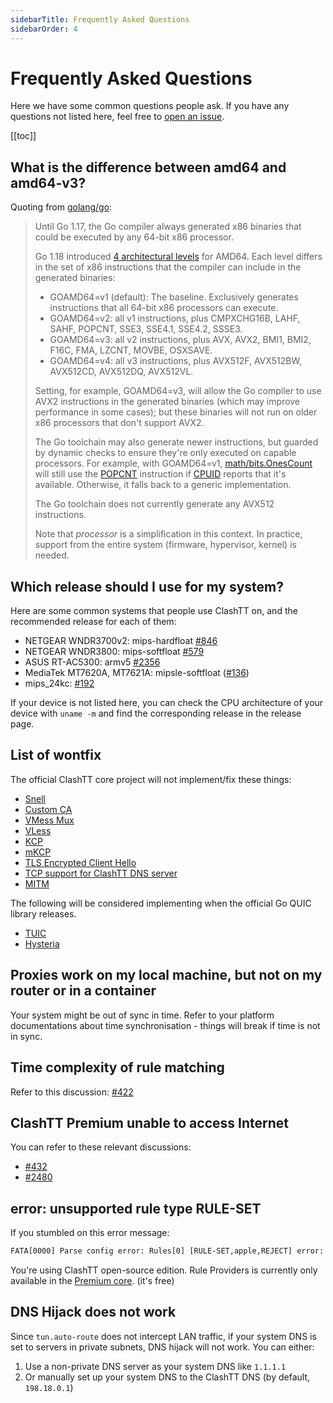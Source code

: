 ```yaml
---
sidebarTitle: Frequently Asked Questions
sidebarOrder: 4
---
```


# Frequently Asked Questions

Here we have some common questions people ask. If you have any questions not listed here, feel free to [open an issue](https://github.com/Dreamacro/clash/issues/new/choose).

[[toc]]

## What is the difference between amd64 and amd64-v3?

Quoting from [golang/go](https://github.com/golang/go/wiki/MinimumRequirements#amd64):

> Until Go 1.17, the Go compiler always generated x86 binaries that could be executed by any 64-bit x86 processor.
> 
> Go 1.18 introduced [4 architectural levels](https://en.wikipedia.org/wiki/X86-64#Microarchitecture_levels) for AMD64.
> Each level differs in the set of x86 instructions that the compiler can include in the generated binaries:
> 
> * GOAMD64=v1 (default): The baseline. Exclusively generates instructions that all 64-bit x86 processors can execute.
> * GOAMD64=v2: all v1 instructions, plus CMPXCHG16B, LAHF, SAHF, POPCNT, SSE3, SSE4.1, SSE4.2, SSSE3.
> * GOAMD64=v3: all v2 instructions, plus AVX, AVX2, BMI1, BMI2, F16C, FMA, LZCNT, MOVBE, OSXSAVE.
> * GOAMD64=v4: all v3 instructions, plus AVX512F, AVX512BW, AVX512CD, AVX512DQ, AVX512VL.
> 
> Setting, for example, GOAMD64=v3, will allow the Go compiler to use AVX2 instructions in the generated binaries (which may improve performance in some cases); but these binaries will not run on older x86 processors that don't support AVX2.
> 
> The Go toolchain may also generate newer instructions, but guarded by dynamic checks to ensure they're only executed on capable processors. For example, with GOAMD64=v1, [math/bits.OnesCount](https://pkg.go.dev/math/bits#OnesCount) will still use the [POPCNT](https://www.felixcloutier.com/x86/popcnt) instruction if [CPUID](https://www.felixcloutier.com/x86/cpuid) reports that it's available. Otherwise, it falls back to a generic implementation.
> 
> The Go toolchain does not currently generate any AVX512 instructions.
> 
> Note that *processor* is a simplification in this context. In practice, support from the entire system (firmware, hypervisor, kernel) is needed.

## Which release should I use for my system?

Here are some common systems that people use ClashTT on, and the recommended release for each of them:

- NETGEAR WNDR3700v2: mips-hardfloat [#846](https://github.com/Dreamacro/clash/issues/846)
- NETGEAR WNDR3800: mips-softfloat [#579](https://github.com/Dreamacro/clash/issues/579)
- ASUS RT-AC5300: armv5 [#2356](https://github.com/Dreamacro/clash/issues/2356)
- MediaTek MT7620A, MT7621A: mipsle-softfloat ([#136](https://github.com/Dreamacro/clash/issues/136))
- mips_24kc: [#192](https://github.com/Dreamacro/clash/issues/192)

If your device is not listed here, you can check the CPU architecture of your device with `uname -m` and find the corresponding release in the release page.

## List of wontfix

The official ClashTT core project will not implement/fix these things:

- [Snell](https://github.com/Dreamacro/clash/issues/2466)
- [Custom CA](https://github.com/Dreamacro/clash/issues/2333)
- [VMess Mux](https://github.com/Dreamacro/clash/issues/450)
- [VLess](https://github.com/Dreamacro/clash/issues/1185)
- [KCP](https://github.com/Dreamacro/clash/issues/16)
- [mKCP](https://github.com/Dreamacro/clash/issues/2308)
- [TLS Encrypted Client Hello](https://github.com/Dreamacro/clash/issues/2295)
- [TCP support for ClashTT DNS server](https://github.com/Dreamacro/clash/issues/368)
- [MITM](https://github.com/Dreamacro/clash/issues/227#issuecomment-508693628)

The following will be considered implementing when the official Go QUIC library releases.

- [TUIC](https://github.com/Dreamacro/clash/issues/2222)
- [Hysteria](https://github.com/Dreamacro/clash/issues/1863)

## Proxies work on my local machine, but not on my router or in a container

Your system might be out of sync in time. Refer to your platform documentations about time synchronisation - things will break if time is not in sync.

## Time complexity of rule matching

Refer to this discussion: [#422](https://github.com/Dreamacro/clash/issues/422)

## ClashTT Premium unable to access Internet

You can refer to these relevant discussions:

- [#432](https://github.com/Dreamacro/clash/issues/432#issuecomment-571634905)
- [#2480](https://github.com/Dreamacro/clash/issues/2480)

## error: unsupported rule type RULE-SET

If you stumbled on this error message:

```txt
FATA[0000] Parse config error: Rules[0] [RULE-SET,apple,REJECT] error: unsupported rule type RULE-SET
```

You're using ClashTT open-source edition. Rule Providers is currently only available in the [Premium core](https://github.com/Dreamacro/clash/releases/tag/premium). (it's free)

## DNS Hijack does not work

Since `tun.auto-route` does not intercept LAN traffic, if your system DNS is set to servers in private subnets, DNS hijack will not work. You can either:

1. Use a non-private DNS server as your system DNS like `1.1.1.1`
2. Or manually set up your system DNS to the ClashTT DNS (by default, `198.18.0.1`)

